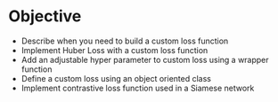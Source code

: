 # Objective
 + Describe when you need to build a custom loss function
 + Implement Huber Loss with a custom loss function
 + Add an adjustable hyper parameter to custom loss using a wrapper function
 + Define a custom loss using an object oriented class
 + Implement contrastive loss function used in a Siamese network